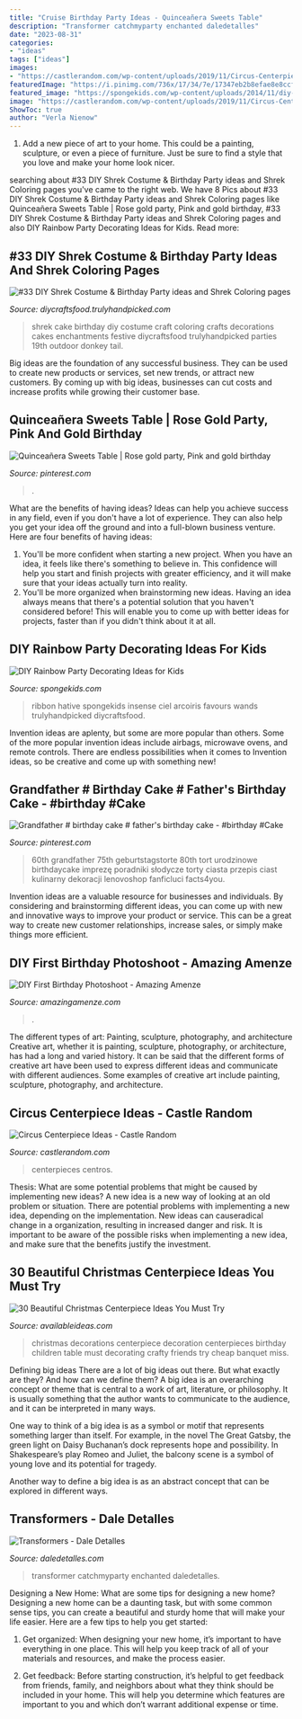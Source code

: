 ```yaml
---
title: "Cruise Birthday Party Ideas - Quinceañera Sweets Table"
description: "Transformer catchmyparty enchanted daledetalles"
date: "2023-08-31"
categories:
- "ideas"
tags: ["ideas"]
images:
- "https://castlerandom.com/wp-content/uploads/2019/11/Circus-Centerpiece-4.jpg"
featuredImage: "https://i.pinimg.com/736x/17/34/7e/17347eb2b8efae8e8ccfcec5978c103b.jpg"
featured_image: "https://spongekids.com/wp-content/uploads/2014/11/diy-rainbow-party-decorating-ideas/4-candy-decoration.jpg"
image: "https://castlerandom.com/wp-content/uploads/2019/11/Circus-Centerpiece-4.jpg"
ShowToc: true
author: "Verla Nienow"
---
```



1. Add a new piece of art to your home. This could be a painting, sculpture, or even a piece of furniture. Just be sure to find a style that you love and make your home look nicer.

	

		
searching about #33 DIY Shrek Costume &amp; Birthday Party ideas and Shrek Coloring pages you've came to the right web. We have 8 Pics about #33 DIY Shrek Costume &amp; Birthday Party ideas and Shrek Coloring pages like Quinceañera Sweets Table | Rose gold party, Pink and gold birthday, #33 DIY Shrek Costume &amp; Birthday Party ideas and Shrek Coloring pages and also DIY Rainbow Party Decorating Ideas for Kids. Read more:
		
    
## #33 DIY Shrek Costume &amp; Birthday Party Ideas And Shrek Coloring Pages

<img loading=lazy src="https://diycraftsfood.trulyhandpicked.com/wp-content/uploads/2016/07/Shrek-Party-Idea_ce.jpg" onerror="this.onerror=null;this.src='https://tse4.mm.bing.net/th?id=OIP.faPV56EicJDY4u4JxAbqfgHaJ3&amp;pid=15.1';" alt="#33 DIY Shrek Costume &amp; Birthday Party ideas and Shrek Coloring pages">

_Source: diycraftsfood.trulyhandpicked.com_

>shrek cake birthday diy costume craft coloring crafts decorations cakes enchantments festive diycraftsfood trulyhandpicked parties 19th outdoor donkey tail. 

	

Big ideas are the foundation of any successful business. They can be used to create new products or services, set new trends, or attract new customers. By coming up with big ideas, businesses can cut costs and increase profits while growing their customer base.

    
## Quinceañera Sweets Table | Rose Gold Party, Pink And Gold Birthday

<img loading=lazy src="https://i.pinimg.com/736x/17/34/7e/17347eb2b8efae8e8ccfcec5978c103b.jpg" onerror="this.onerror=null;this.src='https://tse1.mm.bing.net/th?id=OIP.Ux4nV0p0quPbeFyMGymoSwHaLH&amp;pid=15.1';" alt="Quinceañera Sweets Table | Rose gold party, Pink and gold birthday">

_Source: pinterest.com_

>. 

	

What are the benefits of having ideas?
Ideas can help you achieve success in any field, even if you don't have a lot of experience. They can also help you get your idea off the ground and into a full-blown business venture. Here are four benefits of having ideas: 
1. You'll be more confident when starting a new project. When you have an idea, it feels like there's something to believe in. This confidence will help you start and finish projects with greater efficiency, and it will make sure that your ideas actually turn into reality. 
2. You'll be more organized when brainstorming new ideas. Having an idea always means that there's a potential solution that you haven't considered before! This will enable you to come up with better ideas for projects, faster than if you didn't think about it at all. 

    
## DIY Rainbow Party Decorating Ideas For Kids

<img loading=lazy src="https://spongekids.com/wp-content/uploads/2014/11/diy-rainbow-party-decorating-ideas/4-candy-decoration.jpg" onerror="this.onerror=null;this.src='https://tse4.mm.bing.net/th?id=OIP.GfTxgQhCKywEmuWykiSTCAHaLG&amp;pid=15.1';" alt="DIY Rainbow Party Decorating Ideas for Kids">

_Source: spongekids.com_

>ribbon hative spongekids insense ciel arcoiris favours wands trulyhandpicked diycraftsfood. 

	

Invention ideas are aplenty, but some are more popular than others. Some of the more popular invention ideas include airbags, microwave ovens, and remote controls. There are endless possibilities when it comes to Invention ideas, so be creative and come up with something new!

    
## Grandfather # Birthday Cake # Father&#039;s Birthday Cake - #birthday #Cake

<img loading=lazy src="https://i.pinimg.com/736x/44/bf/ea/44bfea90f6386f74f029a980649cc8c0.jpg" onerror="this.onerror=null;this.src='https://tse4.mm.bing.net/th?id=OIP.WSi_uPlwlgTetC0EbVSMyQHaNK&amp;pid=15.1';" alt="Grandfather # birthday cake # father&#039;s birthday cake - #birthday #Cake">

_Source: pinterest.com_

>60th grandfather 75th geburtstagstorte 80th tort urodzinowe birthdaycake imprezę poradniki słodycze torty ciasta przepis ciast kulinarny dekoracji lenovoshop fanficluci facts4you. 

	

Invention ideas are a valuable resource for businesses and individuals. By considering and brainstorming different ideas, you can come up with new and innovative ways to improve your product or service. This can be a great way to create new customer relationships, increase sales, or simply make things more efficient.

    
## DIY First Birthday Photoshoot - Amazing Amenze

<img loading=lazy src="https://amazingamenze.com/wp-content/uploads/2020/04/first-birthday-photoshoot-300x400.jpg" onerror="this.onerror=null;this.src='https://tse1.mm.bing.net/th?id=OIP.dVmAyO6qQ_1eiQRG7qM8wwAAAA&amp;pid=15.1';" alt="DIY First Birthday Photoshoot - Amazing Amenze">

_Source: amazingamenze.com_

>. 

	

The different types of art: Painting, sculpture, photography, and architecture
Creative art, whether it is painting, sculpture, photography, or architecture, has had a long and varied history. It can be said that the different forms of creative art have been used to express different ideas and communicate with different audiences. Some examples of creative art include painting, sculpture, photography, and architecture.

    
## Circus Centerpiece Ideas - Castle Random

<img loading=lazy src="https://castlerandom.com/wp-content/uploads/2019/11/Circus-Centerpiece-4.jpg" onerror="this.onerror=null;this.src='https://tse2.mm.bing.net/th?id=OIP.28KDYOnx30ltZdto053jQwHaJ4&amp;pid=15.1';" alt="Circus Centerpiece Ideas - Castle Random">

_Source: castlerandom.com_

>centerpieces centros. 

	

Thesis: What are some potential problems that might be caused by implementing new ideas?
A new idea is a new way of looking at an old problem or situation. There are potential problems with implementing a new idea, depending on the implementation. New ideas can causeradical change in a organization, resulting in increased danger and risk. It is important to be aware of the possible risks when implementing a new idea, and make sure that the benefits justify the investment.

    
## 30 Beautiful Christmas Centerpiece Ideas You Must Try

<img loading=lazy src="http://availableideas.com/wp-content/uploads/2015/11/Beautiful-Christmas-Centerpieces-23.jpg" onerror="this.onerror=null;this.src='https://tse4.mm.bing.net/th?id=OIP.bpDxslBYTWBbi-lL1piCugHaJ4&amp;pid=15.1';" alt="30 Beautiful Christmas Centerpiece Ideas You Must Try">

_Source: availableideas.com_

>christmas decorations centerpiece decoration centerpieces birthday children table must decorating crafty friends try cheap banquet miss. 

	

Defining big ideas
There are a lot of big ideas out there. But what exactly are they? And how can we define them?
A big idea is an overarching concept or theme that is central to a work of art, literature, or philosophy. It is usually something that the author wants to communicate to the audience, and it can be interpreted in many ways.

One way to think of a big idea is as a symbol or motif that represents something larger than itself. For example, in the novel The Great Gatsby, the green light on Daisy Buchanan’s dock represents hope and possibility. In Shakespeare’s play Romeo and Juliet, the balcony scene is a symbol of young love and its potential for tragedy.

Another way to define a big idea is as an abstract concept that can be explored in different ways.

    
## Transformers - Dale Detalles

<img loading=lazy src="https://i2.wp.com/www.daledetalles.com/wp-content/uploads/2016/02/transformers15.jpg" onerror="this.onerror=null;this.src='https://tse4.mm.bing.net/th?id=OIP.43UnoiBpZ9I9csYwGFnDTgHaLJ&amp;pid=15.1';" alt="Transformers - Dale Detalles">

_Source: daledetalles.com_

>transformer catchmyparty enchanted daledetalles. 

	

Designing a New Home: What are some tips for designing a new home?
Designing a new home can be a daunting task, but with some common sense tips, you can create a beautiful and sturdy home that will make your life easier. Here are a few tips to help you get started:
1. Get organized: When designing your new home, it’s important to have everything in one place. This will help you keep track of all of your materials and resources, and make the process easier.

2. Get feedback: Before starting construction, it’s helpful to get feedback from friends, family, and neighbors about what they think should be included in your home. This will help you determine which features are important to you and which don’t warrant additional expense or time.


